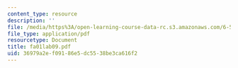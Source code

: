 ```yaml
---
content_type: resource
description: ''
file: /media/https%3A/open-learning-course-data-rc.s3.amazonaws.com/6-542j-laboratory-on-the-physiology-acoustics-and-perception-of-speech-fall-2005/36979a2ef09186e5dc5538be3ca616f2_fa01lab09.pdf
file_type: application/pdf
resourcetype: Document
title: fa01lab09.pdf
uid: 36979a2e-f091-86e5-dc55-38be3ca616f2
---
```

